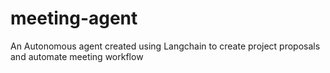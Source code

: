 # meeting-agent
An Autonomous agent created using Langchain to create project proposals and automate meeting workflow
